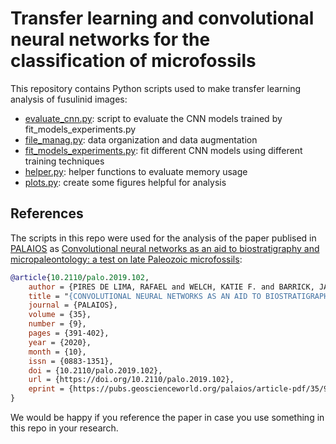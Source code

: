 # Transfer learning and convolutional neural networks for the classification of microfossils
This repository contains Python scripts used to make transfer learning analysis of fusulinid images:

- [evaluate_cnn.py](./evaluate_cnn.py): script to evaluate the CNN models trained by fit_models_experiments.py  
- [file_manag.py](./file_manag.py): data organization and data augmentation    
- [fit_models_experiments.py](./fit_models_experiments.py): fit different CNN models using different training techniques  
- [helper.py](./helper.py): helper functions to evaluate memory usage  
- [plots.py](./plots.py): create some figures helpful for analysis 

## References
The scripts in this repo were used for the analysis of the paper publised in [PALAIOS](https://pubs-geoscienceworld-org.ezproxy.lib.ou.edu/palaios) as 
[Convolutional neural networks as an aid to biostratigraphy and micropaleontology: a test on late Paleozoic microfossils](https://pubs.geoscienceworld.org/sepm/palaios/article-abstract/35/9/391/591723/CONVOLUTIONAL-NEURAL-NETWORKS-AS-AN-AID-TO?redirectedFrom=fulltext):
```bibtex
@article{10.2110/palo.2019.102,
    author = {PIRES DE LIMA, RAFAEL and WELCH, KATIE F. and BARRICK, JAMES E. and MARFURT, KURT J. and BURKHALTER, ROGER and CASSEL, MURPHY and SOREGHAN, GERILYN S.},
    title = "{CONVOLUTIONAL NEURAL NETWORKS AS AN AID TO BIOSTRATIGRAPHY AND MICROPALEONTOLOGY: A TEST ON LATE PALEOZOIC MICROFOSSILS}",
    journal = {PALAIOS},
    volume = {35},
    number = {9},
    pages = {391-402},
    year = {2020},
    month = {10},
    issn = {0883-1351},
    doi = {10.2110/palo.2019.102},
    url = {https://doi.org/10.2110/palo.2019.102},
    eprint = {https://pubs.geoscienceworld.org/palaios/article-pdf/35/9/391/5164786/i0883-1351-35-9-391.pdf},
}
```
We would be happy if you reference the paper in case you use something in this repo in your research. 

